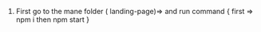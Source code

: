 
1. First go to the mane folder ( landing-page)=> 
     and run command { first => npm i then  npm start }
    
